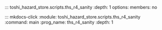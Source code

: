 ::: toshi_hazard_store.scripts.ths_r4_sanity
    :depth: 1
    options:
        members: no

::: mkdocs-click
    :module: toshi_hazard_store.scripts.ths_r4_sanity
    :command: main
    :prog_name: ths_r4_sanity
    :depth: 1
